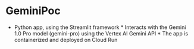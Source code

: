 # GeminiPoc
* Python app, using the Streamlit framework * Interacts with the Gemini 1.0 Pro model (gemini-pro) using the Vertex AI Gemini API * The app is containerized and deployed on Cloud Run
